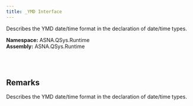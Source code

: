 ```yaml
---
title: _YMD Interface
---
```


Describes the YMD date/time format in the declaration of date/time types.

**Namespace:** ASNA.QSys.Runtime <br/>
**Assembly:** ASNA.QSys.Runtime

<br>
<br>

## Remarks

Describes the YMD date/time format in the declaration of date/time types.

[//]: # ($$TODO: Complete the Remarks section.)

<br>
<br>

